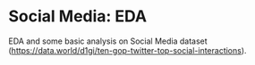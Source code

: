 # Social Media: EDA
EDA and some basic analysis on Social Media dataset (https://data.world/d1gi/ten-gop-twitter-top-social-interactions).
